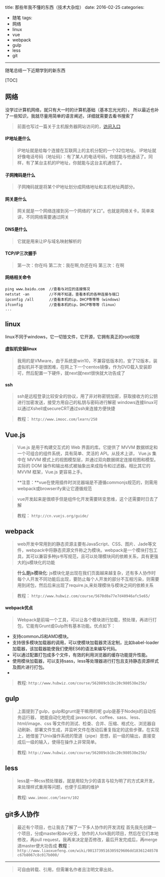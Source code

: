 title: 那些年我不懂的东西（技术大杂烩）
date: 2016-02-25
categories:
  - 随笔
tags:
  - 网络 
  - linux
  - vue
  - webpack
  - gulp
  - less
  - git
---
随笔总结一下近期学到的新东西
<!--more-->

[TOC]

## **网络**

没学过计算机网络，就只有大一时的计算机基础（基本忘光光的），
所以最近也补了一些知识，我就尽量用简单的语言阐述，详细就需要去看书搜索了
>前面也写过一篇关于主机服务器网站访问的，[访问入口](http://bupt-hjm.github.io/2015/12/15/%E5%85%B3%E4%BA%8E%E4%B8%BB%E6%9C%BA%E3%80%81%E6%9C%8D%E5%8A%A1%E5%99%A8%E4%BB%A5%E5%8F%8A%E7%BD%91%E7%AB%99%E8%AE%BF%E9%97%AE/)

#### **IP地址是什么**
>IP地址就是给每个连接在互联网上的主机分配的一个32位地址。
IP地址就好像电话号码（地址码）：有了某人的电话号码，你就能与他通话了。同样，有了某台主机的IP地址，你就能与这台主机通信了。

#### **子网掩码是什么**
>子网掩码就是将某个IP地址划分成网络地址和主机地址两部分。

#### **网关是什么**
>网关就是一个网络连接到另一个网络的“关口”。也就是网络关卡。简单来讲，不同网络需要通过网关

#### **DNS是什么**
>它就是用来让IP与域名映射解析的

#### **TCP/IP三次握手**
>第一次：你在吗
>第二次：我在啊,你还在吗
>第三次：在啊

#### **网络相关命令**

```
ping www.baidu.com  //查看与对应的连接情况
netstat -an         //不用不知道，查看本机的各种连接与端口
ipconfig /all       //查看本机的ip，DHCP等等等（windows）
ifconfig            //查看本机的ip，DHCP等等等（linux）
...
```

## **linux**

linux不同于windows，它一切皆文件，它开源，它拥有真正的root权限

#### **虚拟机安装linux**

>我用的是VMware，由于系统是win10，不兼容低版本的，安了12版本，装虚拟机并不是很困难，在网上下一个centos镜像，作为DVD载入安装即可，然后配置一下硬件，就next就next很快就大功告成了

#### **ssh**
>ssh是远程登录比较安全的协议，用了非对称密钥加密，获取接收方的公钥进行加密发送，接受方用自己的私钥与密码进行解密
>windows连接linux可以通过Xshell或secureCRT通过ssh来连接方便快捷

>教程： `http://www.imooc.com/learn/258`

## **Vue.js**

>Vue.js 是用于构建交互式的 Web  界面的库。它提供了 MVVM 数据绑定和一个可组合的组件系统，具有简单、灵活的 API。从技术上讲， Vue.js 集中在 MVVM 模式上的视图模型层，并通过双向数据绑定连接视图和模型。实际的 DOM 操作和输出格式被抽象出来成指令和过滤器。相比其它的 MVVM 框架，Vue.js 更容易上手。

>**注意：**vue在使用插件时浏览器端是不遵循commonjs规范的，则需用webpack或browserify来让它遵循规范

>vue开发起来是很顺手但是组件化开发需要转变思维，这个还需要时日去了解

>教程： `http://cn.vuejs.org/guide/`


## **webpack**
>web开发中常用到的静态资源主要有JavaScript、CSS、图片、Jade等文件，webpack中将静态资源文件称之为模块。webpack是一个模块打包工具，其可以兼容多种js书写规范，且可以处理模块间的依赖关系，具有更强大的js模块化的功能

>**什么是js模块化**: js模块化是出现在我们页面越来越复杂，还有多人协作时每个人开发不同功能后出现，要防止每个人开发的部分不互相污染，则需要用到闭包，然后后来出现了require.js,来处理模块与模块之间的依赖关系

>教程： `http://www.hubwiz.com/course/5670d0a77e7d40946afc5e65/`

#### **webpack优点**

>Webpack是前端一个工具，可以让各个模块进行加载，预处理，再进行打包，它能有Grunt或Gulp所有基本功能。优点如下：
* 支持commonJS和AMD模块。
* 支持很多模块加载器的调用，可以使模块加载器灵活定制，比如babel-loader加载器，该加载器能使我们使用ES6的语法来编写代码。
* 可以通过配置打包成多个文件，有效的利用浏览器的缓存功能提升性能。
* 使用模块加载器，可以支持sass，less等处理器进行打包且支持静态资源样式及图片进行打包。
* 
>教程: `http://www.hubwiz.com/course/562089cb1bc20c980538e25b/ `

## **gulp**

>上面提到了gulp，gulp和grunt是干嘛用的呢
>gulp是基于Nodejs的自动任务运行器， 她能自动化地完成 javascript、coffee、sass、less、html/image、css 等文件的测试、检查、合并、压缩、格式化、浏览器自动刷新、部署文件生成，并监听文件在改动后重复指定的这些步骤。在实现上，她借鉴了Unix操作系统的管道（pipe）思想，前一级的输出，直接变成后一级的输入，使得在操作上非常简单。

>教程: `http://www.hubwiz.com/course/562089cb1bc20c980538e25b/ `


## **less**

>less是一种css预处理器，就是用较为少的语言与较为明了的方式来开发，来处理样式重用等问题，也便于后期的维护

>教程: `www.imooc.com/learn/102 `

## **git多人协作**

>最近有个项目，也让我去了解了一下多人协作的开发流程
>首先我先创建一个项目，分成master和dev分支，协作的人fork我的项目，然后在它们本地修改，再pull request，我再来决定是否修改，最后开发完成后，再merge进master便大功告成
>**教程**： `http://www.liaoxuefeng.com/wiki/0013739516305929606dd18361248578c67b8067c8c017b000/`

---

>可自由转载、引用，但需署名作者且注明文章出处。
